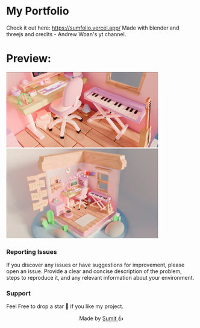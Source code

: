 # My Portfolio 

Check it out here: https://sumfolio.vercel.app/
Made with blender and threejs and credits - Andrew Woan's yt channel.

# Preview:

<div style="text-align: left;">
  <img src="./Room/public/images/Preview1.webp" alt="Home Page" style="max-width: 80%;" >
  <img src="./Room/public/images/Preview2.webp" alt="Home Page" style="max-width: 80%;" >
</div>

### Reporting Issues

If you discover any issues or have suggestions for improvement, please open an issue. Provide a clear and concise description of the problem, steps to reproduce it, and any relevant information about your environment.

### Support

Feel Free to drop a star 🌟 if you like my project.

<p align="center" style="text-decoration: none;">Made by <a href="https://github.com/sum1t7" tarGET="_blank">Sumit 
</a>👍</p>